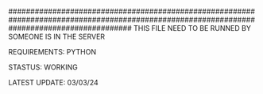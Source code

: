 ############################################################################################################################################
THIS FILE NEED TO BE RUNNED BY SOMEONE IS IN THE SERVER

REQUIREMENTS:
PYTHON

STASTUS:
WORKING

LATEST UPDATE:
03/03/24
